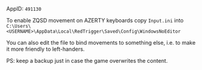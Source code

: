 AppID: `491130`

To enable ZQSD movement on AZERTY keyboards copy `Input.ini` into
`C:\Users\<USERNAME>\AppData\Local\RedTrigger\Saved\Config\WindowsNoEditor`

You can also edit the file to bind movements to something else, i.e. to make it
more friendly to left-handers.

PS: keep a backup just in case the game overwrites the content.

